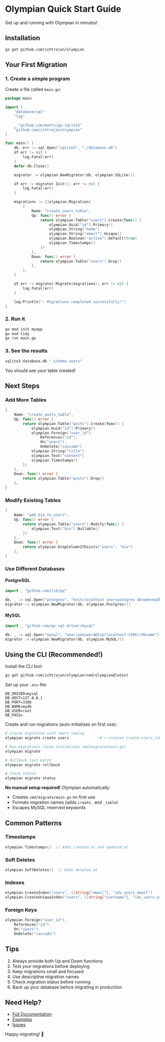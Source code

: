 # Olympian Quick Start Guide

Get up and running with Olympian in minutes!

## Installation

```bash
go get github.com/ichtrojan/olympian
```

## Your First Migration

### 1. Create a simple program

Create a file called `main.go`:

```go
package main

import (
    "database/sql"
    "log"

    _ "github.com/mattn/go-sqlite3"
    "github.com/ichtrojan/olympian"
)

func main() {
    db, err := sql.Open("sqlite3", "./database.db")
    if err != nil {
        log.Fatal(err)
    }
    defer db.Close()

    migrator := olympian.NewMigrator(db, olympian.SQLite())

    if err := migrator.Init(); err != nil {
        log.Fatal(err)
    }

    migrations := []olympian.Migration{
        {
            Name: "create_users_table",
            Up: func() error {
                return olympian.Table("users").Create(func() {
                    olympian.Uuid("id").Primary()
                    olympian.String("name")
                    olympian.String("email").Unique()
                    olympian.Boolean("active").Default(true)
                    olympian.Timestamps()
                })
            },
            Down: func() error {
                return olympian.Table("users").Drop()
            },
        },
    }

    if err := migrator.Migrate(migrations); err != nil {
        log.Fatal(err)
    }

    log.Println("✓ Migrations completed successfully!")
}
```

### 2. Run it

```bash
go mod init myapp
go mod tidy
go run main.go
```

### 3. See the results

```bash
sqlite3 database.db ".schema users"
```

You should see your table created!

## Next Steps

### Add More Tables

```go
{
    Name: "create_posts_table",
    Up: func() error {
        return olympian.Table("posts").Create(func() {
            olympian.Uuid("id").Primary()
            olympian.Foreign("user_id").
                References("id").
                On("users").
                OnDelete("cascade")
            olympian.String("title")
            olympian.Text("content")
            olympian.Timestamps()
        })
    },
    Down: func() error {
        return olympian.Table("posts").Drop()
    },
}
```

### Modify Existing Tables

```go
{
    Name: "add_bio_to_users",
    Up: func() error {
        return olympian.Table("users").Modify(func() {
            olympian.Text("bio").Nullable()
        })
    },
    Down: func() error {
        return olympian.DropColumnIfExists("users", "bio")
    },
}
```

### Use Different Databases

#### PostgreSQL

```go
import _ "github.com/lib/pq"

db, _ := sql.Open("postgres", "host=localhost user=postgres dbname=mydb sslmode=disable")
migrator := olympian.NewMigrator(db, olympian.Postgres())
```

#### MySQL

```go
import _ "github.com/go-sql-driver/mysql"

db, _ := sql.Open("mysql", "user:password@tcp(localhost:3306)/dbname")
migrator := olympian.NewMigrator(db, olympian.MySQL())
```

## Using the CLI (Recommended!)

Install the CLI tool:

```bash
go get github.com/ichtrojan/olympian/cmd/olympian@latest
```

Set up your `.env` file:

```env
DB_DRIVER=mysql
DB_HOST=127.0.0.1
DB_PORT=3306
DB_NAME=mydb
DB_USER=root
DB_PASS=
```

Create and run migrations (auto-initializes on first use):

```bash
# Create migration with smart naming
olympian migrate create users              # → creates create_users_table

# Run migrations (auto-initializes cmd/migrate/main.go)
olympian migrate

# Rollback last batch
olympian migrate rollback

# Check status
olympian migrate status
```

**No manual setup required!** Olympian automatically:
- Creates `cmd/migrate/main.go` on first use
- Formats migration names (adds `create_` and `_table`)
- Escapes MySQL reserved keywords

## Common Patterns

### Timestamps

```go
olympian.Timestamps()  // Adds created_at and updated_at
```

### Soft Deletes

```go
olympian.SoftDeletes()  // Adds deleted_at
```

### Indexes

```go
olympian.CreateIndex("users", []string{"email"}, "idx_users_email")
olympian.CreateUniqueIndex("users", []string{"username"}, "idx_users_username")
```

### Foreign Keys

```go
olympian.Foreign("user_id").
    References("id").
    On("users").
    OnDelete("cascade")
```

## Tips

1. Always provide both Up and Down functions
2. Test your migrations before deploying
3. Keep migrations small and focused
4. Use descriptive migration names
5. Check migration status before running
6. Back up your database before migrating in production

## Need Help?

- [Full Documentation](https://github.com/ichtrojan/olympian)
- [Examples](https://github.com/ichtrojan/olympian/tree/main/examples)
- [Issues](https://github.com/ichtrojan/olympian/issues)

Happy migrating! 🚀
